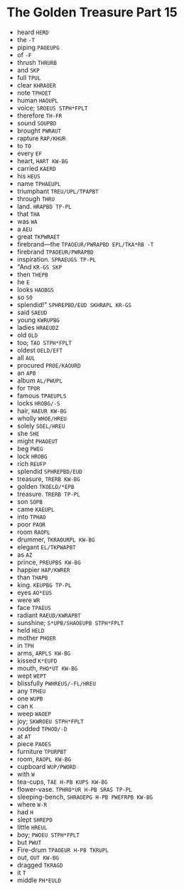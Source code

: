 # The Golden Treasure Part 15

* heard `HERD`
* the `-T`
* piping `PAOEUPG`
* of `-F`
* thrush `THRURB`
* and `SKP`
* full `TPUL`
* clear `KHRAOER`
* note `TPHOET`
* human `HAOUPL`
* voice; `SROEUS STPH*FPLT`
* therefore `TH-FR`
* sound `SOUPBD`
* brought `PWRAUT`
* rapture `RAP/KHUR`
* to `TO`
* every `EF`
* heart, `HART KW-BG`
* carried `KAERD`
* his `HEUS`
* name `TPHAEUPL`
* triumphant `TREU/UPL/TPAPBT`
* through `THRU`
* land. `HRAPBD TP-PL`
* that `THA`
* was `WA`
* a `AEU`
* great `TKPWRAET`
* firebrand—the `TPAOEUR/PWRAPBD EPL/TKA*RB -T`
* firebrand `TPAOEUR/PWRAPBD`
* inspiration. `SPRAEUGS TP-PL`
* "And `KR-GS SKP`
* then `THEPB`
* he `E`
* looks `HAOBGS`
* so `SO`
* splendid!" `SPHREPBD/EUD SKHRAPL KR-GS`
* said `SAEUD`
* young `KWRUPBG`
* ladies `HRAEUDZ`
* old `OLD`
* too; `TAO STPH*FPLT`
* oldest `OELD/EFT`
* all `AUL`
* procured `PROE/KAOURD`
* an `APB`
* album `AL/PWUPL`
* for `TPOR`
* famous `TPAEUPLS`
* locks `HROBG/-S`
* hair, `HAEUR KW-BG`
* wholly `WHOE/HREU`
* solely `SOEL/HREU`
* she `SHE`
* might `PHAOEUT`
* beg `PWEG`
* lock `HROBG`
* rich `REUFP`
* splendid `SPHREPBD/EUD`
* treasure, `TRERB KW-BG`
* golden `TKOELD/*EPB`
* treasure. `TRERB TP-PL`
* son `SOPB`
* came `KAEUPL`
* into `TPHAO`
* poor `PAOR`
* room `RAOPL`
* drummer, `TKRAOURPL KW-BG`
* elegant `EL/TKPWAPBT`
* as `AZ`
* prince, `PREUPBS KW-BG`
* happier `HAP/KWRER`
* than `THAPB`
* king. `KEUPBG TP-PL`
* eyes `AO*EUS`
* were `WR`
* face `TPAEUS`
* radiant `RAEUD/KWRAPBT`
* sunshine; `S*UPB/SHAOEUPB STPH*FPLT`
* held `HELD`
* mother `PHOER`
* in `TPH`
* arms, `ARPLS KW-BG`
* kissed `K*EUFD`
* mouth, `PHO*UT KW-BG`
* wept `WEPT`
* blissfully `PWHREUS/-FL/HREU`
* any `TPHEU`
* one `WUPB`
* can `K`
* weep `WAOEP`
* joy; `SKWROEU STPH*FPLT`
* nodded `TPHOD/-D`
* at `AT`
* piece `PAOES`
* furniture `TPURPBT`
* room, `RAOPL KW-BG`
* cupboard `WUP/PWORD`
* with `W`
* tea-cups, `TAE H-PB KUPS KW-BG`
* flower-vase. `TPHRO*UR H-PB SRAS TP-PL`
* sleeping-bench, `SHRAOEPG H-PB PWEFRPB KW-BG`
* where `W-R`
* had `H`
* slept `SHREPD`
* little `HREUL`
* boy; `PWOEU STPH*FPLT`
* but `PWUT`
* Fire-drum `TPAOEUR H-PB TKRUPL`
* out, `OUT KW-BG`
* dragged `TKRAGD`
* it `T`
* middle `PH*EULD`
